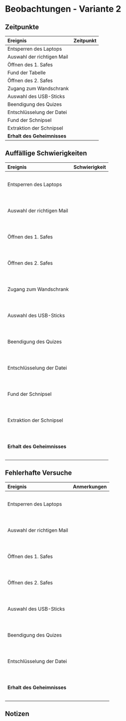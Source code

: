 # Beobachtungen - Variante 2

## Zeitpunkte

| Ereignis | Zeitpunkt |
| :- | - |
| Entsperren des Laptops | |
| Auswahl der richtigen Mail | |
| Öffnen des 1. Safes | |
| Fund der Tabelle | |
| Öffnen des 2. Safes | |
| Zugang zum Wandschrank | |
| Auswahl des USB-Sticks | |
| Beendigung des Quizes | |
| Entschlüsselung der Datei | |
| Fund der Schnipsel | |
| Extraktion der Schnipsel | |
| **Erhalt des Geheimnisses** | |

## Auffällige Schwierigkeiten

| Ereignis | Schwierigkeit |
| :- | - |
| Entsperren des Laptops | <br><br><br><br> |
| Auswahl der richtigen Mail | <br><br><br><br> |
| Öffnen des 1. Safes | <br><br><br><br> |
| Öffnen des 2. Safes | <br><br><br><br> |
| Zugang zum Wandschrank | <br><br><br><br> |
| Auswahl des USB-Sticks | <br><br><br><br> |
| Beendigung des Quizes | <br><br><br><br> |
| Entschlüsselung der Datei | <br><br><br><br> |
| Fund der Schnipsel | <br><br><br><br> |
| Extraktion der Schnipsel | <br><br><br><br> |
| **Erhalt des Geheimnisses** | <br><br><br><br> |

## Fehlerhafte Versuche

| Ereignis | Anmerkungen |
| :- | - |
| Entsperren des Laptops | <br><br><br><br> |
| Auswahl der richtigen Mail | <br><br><br><br> |
| Öffnen des 1. Safes | <br><br><br><br> |
| Öffnen des 2. Safes | <br><br><br><br> |
| Auswahl des USB-Sticks | <br><br><br><br> |
| Beendigung des Quizes | <br><br><br><br> |
| Entschlüsselung der Datei | <br><br><br><br> |
| **Erhalt des Geheimnisses** | <br><br><br><br> |

## Notizen
